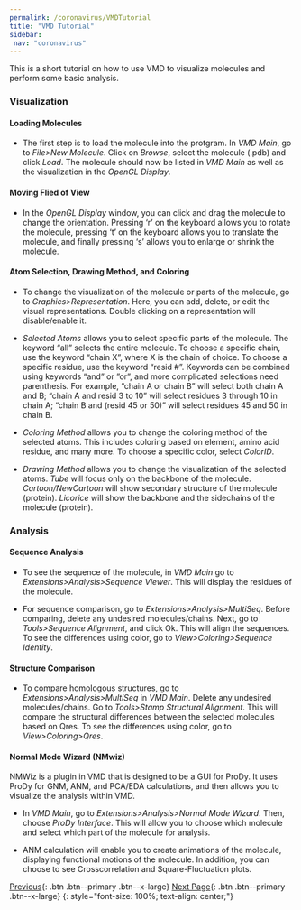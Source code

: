 ```yaml
---
permalink: /coronavirus/VMDTutorial
title: "VMD Tutorial"
sidebar: 
 nav: "coronavirus"
---
```


This is a short tutorial on how to use VMD to visualize molecules and perform some basic analysis.

### Visualization

#### Loading Molecules

* The first step is to load the molecule into the protgram. In *VMD Main*, go to *File>New Molecule*. Click on *Browse*, select the molecule (.pdb) and click *Load*. The molecule should now be listed in *VMD Main* as well as the visualization in the *OpenGL Display*.

#### Moving Flied of View

* In the *OpenGL Display* window, you can click and drag the molecule to change the orientation. Pressing ‘r’ on the keyboard allows you to rotate the molecule, pressing ‘t’ on the keyboard allows you to translate the molecule, and finally pressing ‘s’ allows you to enlarge or shrink the molecule.

#### Atom Selection, Drawing Method, and Coloring

* To change the visualization of the molecule or parts of the molecule, go to *Graphics>Representation*. Here, you can add, delete, or edit the visual representations. Double clicking on a representation will disable/enable it.

* *Selected Atoms* allows you to select specific parts of the molecule. The keyword “all” selects the entire molecule. To choose a specific chain, use the keyword “chain X”, where X is the chain of choice. To choose a specific residue, use the keyword “resid #”. Keywords can be combined using keywords “and” or ”or”, and more complicated selections need parenthesis. For example, “chain A or chain B” will select both chain A and B; “chain A and resid 3 to 10” will select residues 3 through 10 in chain A; “chain B and (resid 45 or 50)” will select residues 45 and 50 in chain B.

* *Coloring Method* allows you to change the coloring method of the selected atoms. This includes coloring based on element, amino acid residue, and many more. To choose a specific color, select *ColorID*.

* *Drawing Method* allows you to change the visualization of the selected atoms. *Tube* will focus only on the backbone of the molecule. *Cartoon/NewCartoon* will show secondary structure of the molecule (protein). *Licorice* will show the backbone and the sidechains of the molecule (protein).

### Analysis

#### Sequence Analysis

* To see the sequence of the molecule, in *VMD Main* go to *Extensions>Analysis>Sequence Viewer*. This will display the residues of the molecule.

* For sequence comparison, go to *Extensions>Analysis>MultiSeq*. Before comparing, delete any undesired molecules/chains. Next, go to *Tools>Sequence Alignment*, and click Ok. This will align the sequences. To see the differences using color, go to *View>Coloring>Sequence Identity*.

#### Structure Comparison

* To compare homologous structures, go to *Extensions>Analysis>MultiSeq* in *VMD Main*. Delete any undesired molecules/chains. Go to *Tools>Stamp Structural Alignment*. This will compare the structural differences between the selected molecules based on Qres. To see the differences using color, go to *View>Coloring>Qres*.

#### Normal Mode Wizard (NMwiz)

NMWiz is a plugin in VMD that is designed to be a GUI for ProDy. It uses ProDy for GNM, ANM, and PCA/EDA calculations, and then allows you to visualize the analysis within VMD.

* In *VMD Main*, go to *Extensions>Analysis>Normal Mode Wizard*. Then, choose *ProDy Interface*. This will allow you to choose which molecule and select which part of the molecule for analysis.

* ANM calculation will enable you to create animations of the molecule, displaying functional motions of the molecule. In addition, you can choose to see Crosscorrelation and Square-Fluctuation plots.

[Previous](#){: .btn .btn--primary .btn--x-large} [Next Page](#){: .btn .btn--primary .btn--x-large}
{: style="font-size: 100%; text-align: center;"}
